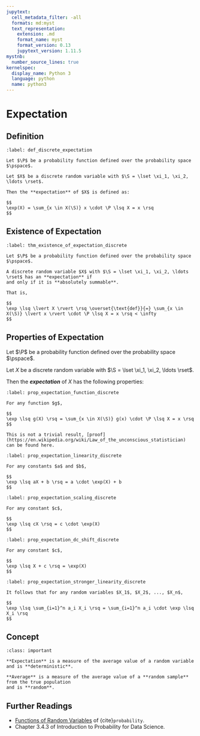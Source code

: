 ```yaml
---
jupytext:
  cell_metadata_filter: -all
  formats: md:myst
  text_representation:
    extension: .md
    format_name: myst
    format_version: 0.13
    jupytext_version: 1.11.5
mystnb:
  number_source_lines: true
kernelspec:
  display_name: Python 3
  language: python
  name: python3
---
```


# Expectation

## Definition

```{prf:definition} Expectation
:label: def_discrete_expectation

Let $\P$ be a probability function defined over the probability space $\pspace$.

Let $X$ be a discrete random variable with $\S = \lset \xi_1, \xi_2, \ldots \rset$.

Then the **expectation** of $X$ is defined as:

$$
\exp(X) = \sum_{x \in X(\S)} x \cdot \P \lsq X = x \rsq
$$
```

## Existence of Expectation

```{prf:theorem} Existence of Expectation
:label: thm_existence_of_expectation_discrete

Let $\P$ be a probability function defined over the probability space $\pspace$.

A discrete random variable $X$ with $\S = \lset \xi_1, \xi_2, \ldots \rset$ has an **expectation** if 
and only if it is **absolutely summable**.

That is, 

$$
\exp \lsq \lvert X \rvert \rsq \overset{\text{def}}{=} \sum_{x \in X(\S)} \lvert x \rvert \cdot \P \lsq X = x \rsq < \infty
$$
```

## Properties of Expectation

Let $\P$ be a probability function defined over the probability space $\pspace$.

Let $X$ be a discrete random variable with $\S = \lset \xi_1, \xi_2, \ldots \rset$.

Then the ***expectation*** of $X$ has the following properties:

```{prf:property} The Law of The Unconscious Statistician
:label: prop_expectation_function_discrete

For any function $g$,

$$
\exp \lsq g(X) \rsq = \sum_{x \in X(\S)} g(x) \cdot \P \lsq X = x \rsq
$$

This is not a trivial result, [proof](https://en.wikipedia.org/wiki/Law_of_the_unconscious_statistician)
can be found here.
```

```{prf:property} Linearity
:label: prop_expectation_linearity_discrete

For any constants $a$ and $b$, 

$$
\exp \lsq aX + b \rsq = a \cdot \exp(X) + b
$$
```

```{prf:property} Scaling
:label: prop_expectation_scaling_discrete

For any constant $c$,

$$
\exp \lsq cX \rsq = c \cdot \exp(X)
$$
```

```{prf:property} DC Shift
:label: prop_expectation_dc_shift_discrete

For any constant $c$,

$$
\exp \lsq X + c \rsq = \exp(X)
$$
```

```{prf:property} Stronger Linearity
:label: prop_expectation_stronger_linearity_discrete

It follows that for any random variables $X_1$, $X_2$, ..., $X_n$,

$$
\exp \lsq \sum_{i=1}^n a_i X_i \rsq = \sum_{i=1}^n a_i \cdot \exp \lsq X_i \rsq
$$
```

## Concept

````{admonition} Concept
:class: important

**Expectation** is a measure of the average value of a random variable and is **deterministic**.

**Average** is a measure of the average value of a **random sample** from the true population
and is **random**.
````

## Further Readings

- [Functions of Random Variables](https://www.probabilitycourse.com/chapter3/3_2_3_functions_random_var.php) of {cite}`probability`.
- Chapter 3.4.3 of Introduction to Probability for Data Science.
